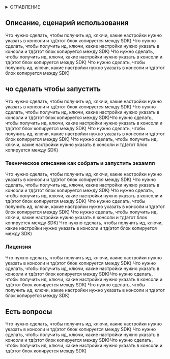 <!-- TABLE OF CONTENTS -->
<details>
  <summary>ОГЛАВЛЕНИЕ</summary>
  <ol>
    <li><a href="#описание-сценарий-использования">Описание, сценарий использования</a></li>
    <li>
      <a href="#чо-сделать-чтобы-запустить">чо сделать чтобы запустить</a>
      <ul>
        <li><a href="#какая-то-лабуда">Какая-то-лабуда</a></li>
        <li><a href="#какая-то-лабуда2">Какая-то-лабуда2</a></li>
      </ul>
    </li>
    <li><a href="#Техническое описание">Техническое описание как собрать и запустить экзампл</a></li>
    <li><a href="#лицензия">Лицензия</a></li>
    <li><a href="#есть-вопросы">Есть вопросы</a></li>
  </ol>
</details>


## Описание, сценарий использования
Что нужно сделать, чтобы получить ид, ключи, какие настройки нужно указать в консоли и тд(этот блок копируется между SDK)
Что нужно сделать, чтобы получить ид, ключи, какие настройки нужно указать в консоли и тд(этот блок копируется между SDK)
Что нужно сделать, чтобы получить ид, ключи, какие настройки нужно указать в консоли и тд(этот блок копируется между SDK)
Что нужно сделать, чтобы получить ид, ключи, какие настройки нужно указать в консоли и тд(этот блок копируется между SDK)


## чо сделать чтобы запустить
Что нужно сделать, чтобы получить ид, ключи, какие настройки нужно указать в консоли и тд(этот блок копируется между SDK)
Что нужно сделать, чтобы получить ид, ключи, какие настройки нужно указать в консоли и тд(этот блок копируется между SDK)Что нужно сделать, чтобы получить ид, ключи, какие настройки нужно указать в консоли и тд(этот блок копируется между SDK)
Что нужно сделать, чтобы получить ид, ключи, какие настройки нужно указать в консоли и тд(этот блок копируется между SDK)
Что нужно сделать, чтобы получить ид, ключи, какие настройки нужно указать в консоли и тд(этот блок копируется между SDK)



### Техническое описание как собрать и запустить экзампл
Что нужно сделать, чтобы получить ид, ключи, какие настройки нужно указать в консоли и тд(этот блок копируется между SDK)
Что нужно сделать, чтобы получить ид, ключи, какие настройки нужно указать в консоли и тд(этот блок копируется между SDK)
Что нужно сделать, чтобы получить ид, ключи, какие настройки нужно указать в консоли и тд(этот блок копируется между SDK)
Что нужно сделать, чтобы получить ид, ключи, какие настройки нужно указать в консоли и тд(этот блок копируется между SDK)
Что нужно сделать, чтобы получить ид, ключи, какие настройки нужно указать в консоли и тд(этот блок копируется между SDK)
Что нужно сделать, чтобы получить ид, ключи, какие настройки нужно указать в консоли и тд(этот блок копируется между SDK)

### Лицензия
Что нужно сделать, чтобы получить ид, ключи, какие настройки нужно указать в консоли и тд(этот блок копируется между SDK)
Что нужно сделать, чтобы получить ид, ключи, какие настройки нужно указать в консоли и тд(этот блок копируется между SDK)Что нужно сделать, чтобы получить ид, ключи, какие настройки нужно указать в консоли и тд(этот блок копируется между SDK)
Что нужно сделать, чтобы получить ид, ключи, какие настройки нужно указать в консоли и тд(этот блок копируется между SDK)




## Есть вопросы
Что нужно сделать, чтобы получить ид, ключи, какие настройки нужно указать в консоли и тд(этот блок копируется между SDK)
Что нужно сделать, чтобы получить ид, ключи, какие настройки нужно указать в консоли и тд(этот блок копируется между SDK)Что нужно сделать, чтобы получить ид, ключи, какие настройки нужно указать в консоли и тд(этот блок копируется между SDK)

